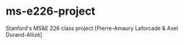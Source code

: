 # ms-e226-project
Stanford's MS&amp;E 226 class project [Pierre-Amaury Laforcade &amp; Axel Durand-Allizé]
